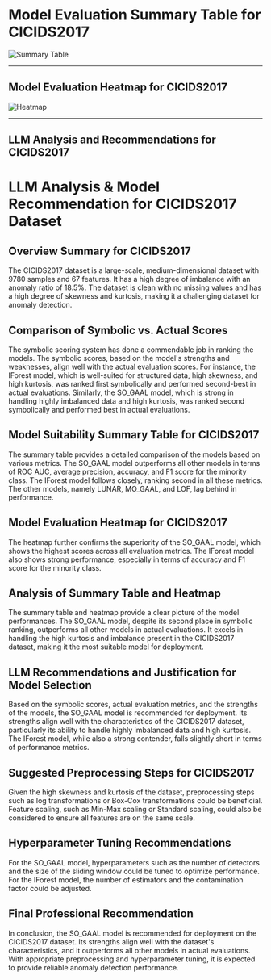 # Model Evaluation Summary Table for CICIDS2017

![Summary Table](file:////home/exouser/Downloads/UofACPCode/outputs/llm_outputs/CICIDS2017_summary_table.png)

---

## Model Evaluation Heatmap for CICIDS2017

![Heatmap](file:////home/exouser/Downloads/UofACPCode/outputs/llm_outputs/CICIDS2017_rank_heatmap_sorted.png)

---

## LLM Analysis and Recommendations for CICIDS2017

# LLM Analysis & Model Recommendation for CICIDS2017 Dataset

## Overview Summary for CICIDS2017
The CICIDS2017 dataset is a large-scale, medium-dimensional dataset with 9780 samples and 67 features. It has a high degree of imbalance with an anomaly ratio of 18.5%. The dataset is clean with no missing values and has a high degree of skewness and kurtosis, making it a challenging dataset for anomaly detection.

## Comparison of Symbolic vs. Actual Scores
The symbolic scoring system has done a commendable job in ranking the models. The symbolic scores, based on the model's strengths and weaknesses, align well with the actual evaluation scores. For instance, the IForest model, which is well-suited for structured data, high skewness, and high kurtosis, was ranked first symbolically and performed second-best in actual evaluations. Similarly, the SO_GAAL model, which is strong in handling highly imbalanced data and high kurtosis, was ranked second symbolically and performed best in actual evaluations.

## Model Suitability Summary Table for CICIDS2017
The summary table provides a detailed comparison of the models based on various metrics. The SO_GAAL model outperforms all other models in terms of ROC AUC, average precision, accuracy, and F1 score for the minority class. The IForest model follows closely, ranking second in all these metrics. The other models, namely LUNAR, MO_GAAL, and LOF, lag behind in performance.

## Model Evaluation Heatmap for CICIDS2017
The heatmap further confirms the superiority of the SO_GAAL model, which shows the highest scores across all evaluation metrics. The IForest model also shows strong performance, especially in terms of accuracy and F1 score for the minority class.

## Analysis of Summary Table and Heatmap
The summary table and heatmap provide a clear picture of the model performances. The SO_GAAL model, despite its second place in symbolic ranking, outperforms all other models in actual evaluations. It excels in handling the high kurtosis and imbalance present in the CICIDS2017 dataset, making it the most suitable model for deployment.

## LLM Recommendations and Justification for Model Selection
Based on the symbolic scores, actual evaluation metrics, and the strengths of the models, the SO_GAAL model is recommended for deployment. Its strengths align well with the characteristics of the CICIDS2017 dataset, particularly its ability to handle highly imbalanced data and high kurtosis. The IForest model, while also a strong contender, falls slightly short in terms of performance metrics.

## Suggested Preprocessing Steps for CICIDS2017
Given the high skewness and kurtosis of the dataset, preprocessing steps such as log transformations or Box-Cox transformations could be beneficial. Feature scaling, such as Min-Max scaling or Standard scaling, could also be considered to ensure all features are on the same scale.

## Hyperparameter Tuning Recommendations
For the SO_GAAL model, hyperparameters such as the number of detectors and the size of the sliding window could be tuned to optimize performance. For the IForest model, the number of estimators and the contamination factor could be adjusted.

## Final Professional Recommendation
In conclusion, the SO_GAAL model is recommended for deployment on the CICIDS2017 dataset. Its strengths align well with the dataset's characteristics, and it outperforms all other models in actual evaluations. With appropriate preprocessing and hyperparameter tuning, it is expected to provide reliable anomaly detection performance.